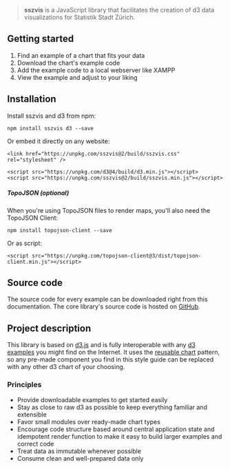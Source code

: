 > **sszvis** is a JavaScript library that facilitates the creation of d3 data visualizations for Statistik Stadt Zürich.

## Getting started

1. Find an example of a chart that fits your data
2. Download the chart's example code
3. Add the example code to a local webserver like XAMPP
4. View the example and adjust to your liking

## Installation

Install sszvis and d3 from npm:

```
npm install sszvis d3 --save
```

Or embed it directly on any website:

```code|lang-html
<link href="https://unpkg.com/sszvis@2/build/sszvis.css" rel="stylesheet" />

<script src="https://unpkg.com/d3@4/build/d3.min.js"></script>
<script src="https://unpkg.com/sszvis@2/build/sszvis.min.js"></script>
```

##### TopoJSON (optional)

When you're using TopoJSON files to render maps, you'll also need the TopoJSON Client:

```
npm install topojson-client --save
```

Or as script:

```code|lang-html
<script src="https://unpkg.com/topojson-client@3/dist/topojson-client.min.js"></script>
```


## Source code

The source code for every example can be downloaded right from this documentation. The core library's source code is hosted on [GitHub](https://github.com/statistikstadtzuerich/sszvis).

## Project description

This library is based on [d3.js](http://www.d3js.org) and is fully interoperable with any [d3 examples](http://bl.ocks.org/) you might find on the Internet. It uses the [reusable chart](http://bost.ocks.org/mike/chart/) pattern, so any pre-made component you find in this style guide can be replaced with any other d3 chart of your choosing.

### Principles

* Provide downloadable examples to get started easily
* Stay as close to raw d3 as possible to keep everything familiar and extensible
* Favor small modules over ready-made chart types
* Encourage code structure based around central application state and idempotent render function to make it easy to build larger examples and correct code
* Treat data as immutable whenever possible
* Consume clean and well-prepared data only

